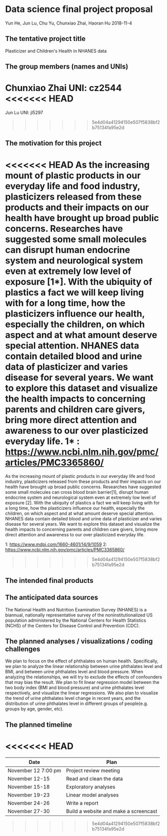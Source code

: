 Data science final project proposal
================
Yun He, Jun Lu, Chu Yu, Chunxiao Zhai, Haoran Hu
2018-11-4

The tentative project title
---------------------------

Plasticizer and Children's Health in NHANES data

The group members (names and UNIs)
----------------------------------

Chunxiao Zhai UNI: cz2544
<<<<<<< HEAD
=======
Jun Lu UNI: jl5297
>>>>>>> 5e4d04a41294150e507f5838bf2b75134fa95e2d

The motivation for this project
-------------------------------

<<<<<<< HEAD
As the increasing mount of plastic products in our everyday life and food industry, plasticizers released from these products and their impacts on our health have brought up broad public concerns. Researches have suggested some small molecules can disrupt human endocrine system and neurological system even at extremely low level of exposure \[1\*\]. With the ubiquity of plastics a fact we will keep living with for a long time, how the plasticizers influence our health, especially the children, on which aspect and at what amount deserve special attention. NHANES data contain detailed blood and urine data of plasticizer and varies disease for several years. We want to explore this dataset and visualize the health impacts to concerning parents and children care givers, bring more direct attention and awareness to our over plasticized everyday life. 1\* : <https://www.ncbi.nlm.nih.gov/pmc/articles/PMC3365860/>
=======
As the increasing mount of plastic products in our everyday life and food industry, plasticizers released from these products and their impacts on our health have brought up broad public concerns. Researches have suggested some small molecules can cross blood brain barrier\[1\], disrupt human endocrine system and neurological system even at extremely low level of exposure \[2\]. With the ubiquity of plastics a fact we will keep living with for a long time, how the plasticizers influence our health, especially the children, on which aspect and at what amount deserve special attention. NHANES data contain detailed blood and urine data of plasticizer and varies disease for several years. We want to explore this dataset and visualize the health impacts to concerning parents and children care givers, bring more direct attention and awareness to our over plasticized everyday life.

1: <https://www.mdpi.com/1660-4601/14/9/1059> 2: <https://www.ncbi.nlm.nih.gov/pmc/articles/PMC3365860/>
>>>>>>> 5e4d04a41294150e507f5838bf2b75134fa95e2d

The intended final products
---------------------------

The anticipated data sources
----------------------------

The National Health and Nutrition Examination Survey (NHANES) is a biannual, nationally representative survey of the noninstitutionalized US population administered by the National Centers for Health Statistics (NCHS) of the Centers for Disease Control and Prevention (CDC).

The planned analyses / visualizations / coding challenges
---------------------------------------------------------

We plan to focus on the effect of phthalates on human health. Specifically, we plan to analyze the linear relationship between urine phthalates level and BMI, and between urine phthalates level and blood pressure. When analyzing the relationships, we will try to exclude the effects of confounders that may bias the result. We plan to fit linear regression model between the two body index (BMI and blood pressure) and urine phthalates level respectively, and visualize the linear regressions. We also plan to visualize the trend of urine phthalates level change in recent years, and the distribution of urine phthalates level in different groups of people(e.g. groups by age, gender, etc).

The planned timeline
--------------------
<<<<<<< HEAD
=======

| Date                | Plan                                  |
|---------------------|---------------------------------------|
| November 12 7:00 pm | Project review meeting                |
| November 12-15      | Read and clean the data               |
| November 15-18      | Exploratory analyses                  |
| November 19-23      | Linear model analyses                 |
| November 24-26      | Write a report                        |
| November 27-30      | Build a website and make a screencast |
>>>>>>> 5e4d04a41294150e507f5838bf2b75134fa95e2d
